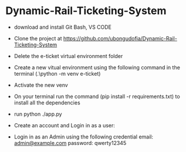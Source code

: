 # Dynamic-Rail-Ticketing-System

<!-- FIRST TIME SET UP REQUIREMENT -->
- download and install Git Bash, VS CODE

- Clone the project at https://github.com/ubongudofia/Dynamic-Rail-Ticketing-System

- Delete the e-ticket virtual environment folder

- Create a new vitual environment using the following command in the terminal (.\python -m venv e-ticket)

- Activate the new venv

- On your terminal run the command (pip install -r requirements.txt) to install all the dependencies

- run python ./app.py

- Create an account and Login in as a user:

- Login in as an Admin using the following credential
email: admin@example.com
password: qwerty12345